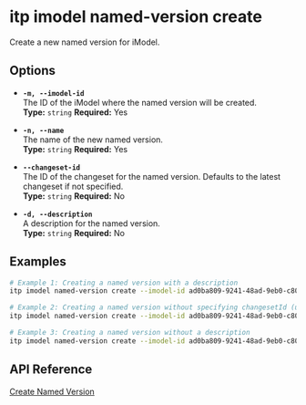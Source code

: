 # itp imodel named-version create

Create a new named version for iModel.

## Options

- **`-m, --imodel-id`**  
  The ID of the iModel where the named version will be created.  
  **Type:** `string` **Required:** Yes

- **`-n, --name`**  
  The name of the new named version.  
  **Type:** `string` **Required:** Yes

- **`--changeset-id`**  
  The ID of the changeset for the named version. Defaults to the latest changeset if not specified.  
  **Type:** `string` **Required:** No

- **`-d, --description`**  
  A description for the named version.  
  **Type:** `string` **Required:** No

## Examples

```bash
# Example 1: Creating a named version with a description
itp imodel named-version create --imodel-id ad0ba809-9241-48ad-9eb0-c8038c1a1d51 --changeset-id 2f3b4a8c92d747d5c8a8b2f9cde6742e5d74b3b5 --name "Version 1.0" --description "Initial release"

# Example 2: Creating a named version without specifying changesetId (uses the latest changeset)
itp imodel named-version create --imodel-id ad0ba809-9241-48ad-9eb0-c8038c1a1d51 --name "Version 2.0"

# Example 3: Creating a named version without a description
itp imodel named-version create --imodel-id ad0ba809-9241-48ad-9eb0-c8038c1a1d51 --changeset-id 4b8a5d9e8d534a71b02894f2a2b4e91d --name "Version 3.0"
```

## API Reference

[Create Named Version](https://developer.bentley.com/apis/imodels-v2/operations/create-imodel-named-version/)
